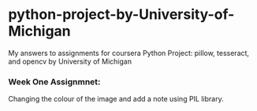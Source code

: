 # python-project-by-University-of-Michigan
My answers to assignments for coursera Python Project: pillow, tesseract, and opencv by University of Michigan

### Week One Assignmnet:
  Changing the colour of the image and add a note using PIL library.


